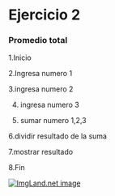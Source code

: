 # Ejercicio 2

### Promedio total 

1.Inicio

2.Ingresa numero 1

3.ingresa numero 2

4. ingresa numero 3

5. sumar numero 1,2,3 

6.dividir resultado de la suma

7.mostrar resultado

8.Fin

<a href="http://1.1m.yt/bPlhoj6.jpg" target="_blank"><img src="http://1.1m.yt/bPlhoj6.jpg" alt="ImgLand.net image" /></a>
